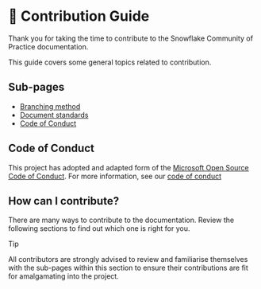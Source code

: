 # 📝 Contribution Guide

Thank you for taking the time to contribute to the Snowflake Community of Practice documentation.

This guide covers some general topics related to contribution.

## Sub-pages

- [Branching method](branching-method.md)
- [Document standards](document-standards.md)
- [Code of Conduct](code-of-conduct.md)

## Code of Conduct

This project has adopted and adapted form of the [Microsoft Open Source Code of Conduct](https://opensource.microsoft.com/codeofconduct/). For more information, see our [code of conduct](code-of-conduct.md)

## How can I contribute?

There are many ways to contribute to the documentation. Review the following sections to find out which one is right for you. 

> [!TIP]
> All contributors are strongly advised to review and familiarise themselves with the sub-pages within this section to ensure their contributions are fit for amalgamating into the project.

